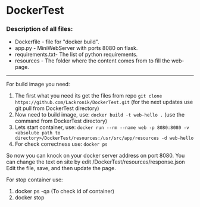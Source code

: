 # DockerTest

### Description of all files:

- Dockerfile      - file for "docker build".
- app.py          - MiniWebServer with ports 8080 on flask.
- requirements.txt- The list of python requirements.
- resources       - The folder where the content comes from to fill the web-page.
 
---------------------------------

For build image you need:
1. The first what you need its get the files from repo
 `git clone https://github.com/Lackronik/DockerTest.git`
(for the next updates use git pull from DockerTest directory)
2. Now need to build image, use: `docker build -t web-hello .`
(use the command from DockerTest directory)
3. Lets start container, use: `docker run --rm --name web -p 8080:8080 -v <absolute path to directory>/DockerTest/resources:/usr/src/app/resources -d web-hello`
4. For check correctness use: `docker ps` 

So now you can knock on your docker server address on port 8080.
You can change the text on site by edit <absolute path to directory>/DockerTest/resources/response.json
Edit the file, save, and then update the page.

For stop container use:
1. docker ps -qa (To check id of container)
2. docker stop <id of container>
